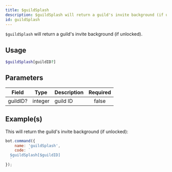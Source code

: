 ```yaml
---
title: $guildSplash
description: $guildSplash will return a guild's invite background (if unlocked).
id: guildSplash
---
```


`$guildSplash` will return a guild's invite background (if unlocked).

## Usage

```php
$guildSplash[guildID?]
```

## Parameters

| Field    | Type    | Description | Required |
|----------|---------|-------------|:--------:|
| guildID? | integer | guild ID    |  false   |

## Example(s)

This will return the guild's invite background (if unlocked):

```javascript
bot.command({
    name: 'guildSplash',
    code: `
  $guildSplash[$guildID]
  `
});
```
